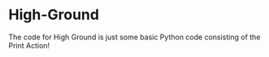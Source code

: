 # High-Ground
The code for High Ground is just some basic Python code consisting of the Print Action!
